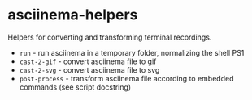 # asciinema-helpers

Helpers for converting and transforming terminal recordings.

* `run` - run asciinema in a temporary folder, normalizing the
  shell PS1
* `cast-2-gif` - convert asciinema file to gif
* `cast-2-svg` - convert asciinema file to svg
* `post-process` - transform asciinema file according to embedded
  commands (see script docstring)
